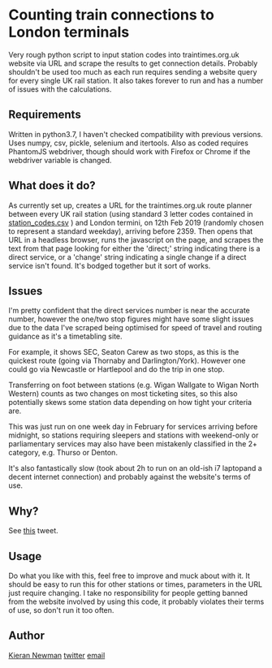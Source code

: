 # Counting train connections to London terminals

Very rough python script to input station codes into traintimes.org.uk website via URL and scrape the results to get connection details.
Probably shouldn't be used too much as each run requires sending a website query for every single UK rail station.
It also takes forever to run and has a number of issues with the calculations.

## Requirements

Written in python3.7, I haven't checked compatibility with previous versions.
Uses numpy, csv, pickle, selenium and itertools. Also as coded requires PhantomJS webdriver, though should work with Firefox or Chrome if the webdriver variable is changed.

## What does it do?

As currently set up, creates a URL for the traintimes.org.uk route planner between every UK rail station (using standard 3 letter codes contained in [station_codes.csv](station_codes.csv) ) and London termini, on 12th Feb 2019 (randomly chosen to represent a standard weekday), arriving before 2359. Then opens that URL in a headless browser, runs the javascript on the page, and scrapes the text from that page looking for either the 'direct;' string indicating there is a direct service, or a 'change</a>' string indicating a single change if a direct service isn't found. It's bodged together but it sort of works.

## Issues
I'm pretty confident that the direct services number is near the accurate number, however the one/two stop figures might have some slight issues due to the data I've scraped being optimised for speed of travel and routing guidance as it's a timetabling site.

For example, it shows SEC, Seaton Carew as two stops, as this is the quickest route (going via Thornaby and Darlington/York). However one could go via Newcastle or Hartlepool and do the trip in one stop.

Transferring on foot between stations (e.g. Wigan Wallgate to Wigan North Western) counts as two changes on most ticketing sites, so this also potentially skews some station data depending on how tight your criteria are.

This was just run on one week day in February for services arriving before midnight, so stations requiring sleepers and stations with weekend-only or parliamentary services may also have been mistakenly classified in the 2+ category, e.g. Thurso or Denton.

It's also fantastically slow (took about 2h to run on an old-ish i7 laptopand a decent internet connection) and probably against the website's terms of use.

## Why?

See [this](https://twitter.com/undertheraedar/status/1081979354958172160) tweet.

## Usage

Do what you like with this, feel free to improve and muck about with it. It should be easy to run this for other stations or times, parameters in the URL just require changing. I take no responsibility for people getting banned from the website involved by using this code, it probably violates their terms of use, so don't run it too often.

## Author

[Kieran Newman](https://github.com/mm14kwn)
[twitter](https://twitter.com/KWNewman)
[email](mailto:newman.kieranw@gmail.com)